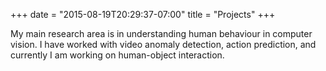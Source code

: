 +++
date = "2015-08-19T20:29:37-07:00"
title = "Projects"
+++

My main research area is in understanding human behaviour in computer vision. I have worked with video anomaly detection, action prediction, and currently I am working on human-object interaction.